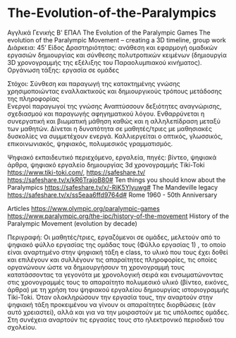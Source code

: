 # The-Evolution-of-the-Paralympics
Αγγλικά Γενικής Β' ΕΠΑΛ  The Evolution of the  Paralympic Games
The evolution of the Paralympic Movement – creating a 3D timeline, group work
Διάρκεια: 45’
Είδος Δραστηριότητας: ανάθεση και εφαρμογή ομαδικών εργασιών δημιουργίας και σύνθεσης πολυτροπικών κειμένων (δημιουργία  3D χρονογραμμής της εξέλιξης του Παραολυμπιακού κινήματος). 
Οργάνωση τάξης: εργασία σε ομάδες

Στόχοι:
Σύνθεση και παραγωγή της κατακτημένης γνώσης χρησιμοποιώντας εναλλακτικούς και δημιουργικούς τρόπους μετάδοσης της πληροφορίας  
Ενεργοί παραγωγοί της γνώσης
Αναπτύσσουν δεξιότητες αναγνώρισης, σχεδιασμού και παραγωγής αφηγηματικού λόγου. 
Ενθαρρύνεται η συνεργατική και βιωματική μάθηση καθώς και η αλληλεπίδραση μεταξύ των μαθητών. 
Δίνεται η δυνατότητα σε μαθητές/τριες με μαθησιακές δυσκολίες να συμμετέχουν ενεργά. 
Καλλιεργείται ο οπτικός, γλωσσικός, επικοινωνιακός, ψηφιακός, πολυμεσικός γραμματισμός. 

Ψηφιακό εκπαιδευτικό περιεχόμενο, εργαλεία, πηγές:
βίντεο, ψηφιακά άρθρα, ψηφιακό εργαλείο δημιουργίας 3d χρονογραμμής Tiki-Toki  https://www.tiki-toki.com/, https://safeshare.tv/
https://safeshare.tv/x/kR6TrajoB80#  Ten things you should know about the Paralympics
https://safeshare.tv/x/-RiK5Ylyuwg# The Mandeville legacy
https://safeshare.tv/x/ss5eaa6ffd9764d# Rome 1960 - 50th Anniversary


Articles
https://www.olympic.org/paralympic-games
https://www.paralympic.org/the-ipc/history-of-the-movement History of the Paralympic Movement (evolution by decade)


Περιγραφή:
Οι μαθητές/τριες, εργαζόμενοι σε ομάδες, μελετούν από το ψηφιακό φύλλο εργασίας της ομάδας τους (Φύλλο εργασίας 1) , το οποίο είναι αναρτημένο στην ψηφιακή τάξη e class, το υλικό που τους έχει δοθεί και επιλέγουν και συλλέγουν τις απαραίτητες πληροφορίες, τις οποίες οργανώνουν ώστε να δημιουργήσουν τη χρονογραμμή τους κατατάσσοντας τα γεγονότα με χρονολογική σειρά και ενσωματώνοντας στις χρονογραμμές τους το απαραίτητο πολυμεσικό υλικό (βίντεο, εικόνες, άρθρα) με τη χρήση του ψηφιακού εργαλείου δημιουργίας ιστοριογραμμής Tiki-Toki. Όταν ολοκληρώσουν την εργασία τους, την αναρτούν στην ψηφιακή τάξη προκειμένου να γίνουν οι απαραίτητες διορθώσεις (εάν αυτό χρειαστεί), αλλά και για να την μοιραστούν με τις υπόλοιπες ομάδες. Στη συνέχεια αναρτούν τις εργασίες τους στο ηλεκτρονικό περιοδικό του σχολείου. 
